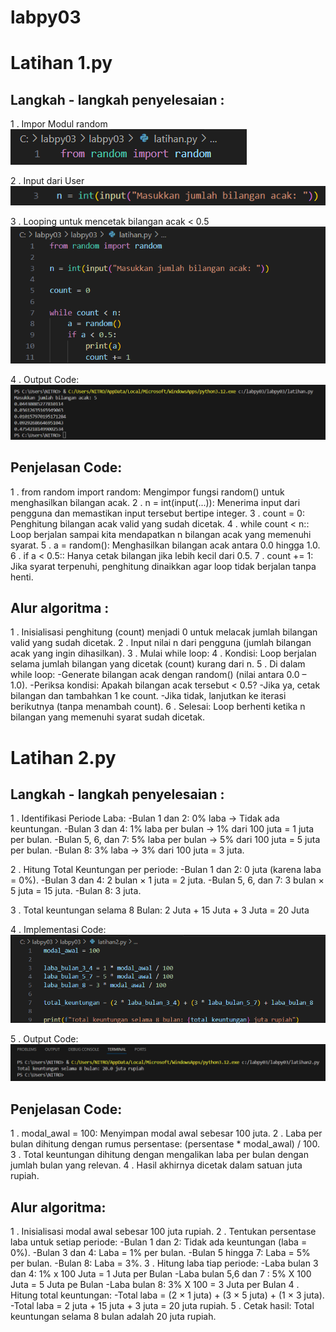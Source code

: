 # labpy03

# Latihan 1.py 
  
## Langkah - langkah penyelesaian :
  1 . Impor Modul random
      ![gambar](./gambar/gambar1.png)
 
  2 . Input dari User
      ![gambar](./gambar/gambar2.png)
  
  3 . Looping untuk mencetak bilangan acak  < 0.5
      ![gambar](./gambar/gambar3.png)
  
  4 . Output Code:
      ![gambar](./gambar/gambar4.png)

## Penjelasan Code: 
  1 . from random import random: Mengimpor fungsi random() untuk menghasilkan bilangan acak.
  2 . n = int(input(...)): Menerima input dari pengguna dan memastikan input tersebut bertipe integer.
  3 . count = 0: Penghitung bilangan acak valid yang sudah dicetak.
  4 . while count < n:: Loop berjalan sampai kita mendapatkan n bilangan acak yang memenuhi syarat.
  5 . a = random(): Menghasilkan bilangan acak antara 0.0 hingga 1.0.
  6 . if a < 0.5:: Hanya cetak bilangan jika lebih kecil dari 0.5.
  7 . count += 1: Jika syarat terpenuhi, penghitung dinaikkan agar loop tidak berjalan tanpa henti.

## Alur algoritma :
  1 . Inisialisasi penghitung (count) menjadi 0 untuk melacak jumlah bilangan valid yang sudah dicetak.
  2 . Input nilai n dari pengguna (jumlah bilangan acak yang ingin dihasilkan).
  3 . Mulai while loop:
  4 . Kondisi: Loop berjalan selama jumlah bilangan yang dicetak (count) kurang dari n.
  5 . Di dalam while loop:
      -Generate bilangan acak dengan random() (nilai antara 0.0 – 1.0).
      -Periksa kondisi: Apakah bilangan acak tersebut < 0.5?
      -Jika ya, cetak bilangan dan tambahkan 1 ke count.
      -Jika tidak, lanjutkan ke iterasi berikutnya (tanpa menambah count).
  6 . Selesai: Loop berhenti ketika n bilangan yang memenuhi syarat sudah dicetak.


# Latihan 2.py

## Langkah - langkah penyelesaian :
  1 . Identifikasi Periode Laba:
        -Bulan 1 dan 2: 0% laba → Tidak ada keuntungan.
        -Bulan 3 dan 4: 1% laba per bulan → 1% dari 100 juta = 1 juta per bulan.
        -Bulan 5, 6, dan 7: 5% laba per bulan → 5% dari 100 juta = 5 juta per bulan.
        -Bulan 8: 3% laba → 3% dari 100 juta = 3 juta.
    
  2 . Hitung Total Keuntungan per periode:
        -Bulan 1 dan 2: 0 juta (karena laba = 0%).
        -Bulan 3 dan 4: 2 bulan × 1 juta = 2 juta.
        -Bulan 5, 6, dan 7: 3 bulan × 5 juta = 15 juta.
        -Bulan 8: 3 juta.

  3 . Total keuntungan selama 8 Bulan:
        2 Juta + 15 Juta + 3 Juta = 20 Juta
 
  4 . Implementasi Code: 
      ![gambar](./gambar/gambar5.png)

  5 . Output Code:
      ![gambar](./gambar/gambar6.png)

## Penjelasan Code:
  1 . modal_awal = 100: Menyimpan modal awal sebesar 100 juta.
  2 . Laba per bulan dihitung dengan rumus persentase: (persentase * modal_awal) / 100.
  3 . Total keuntungan dihitung dengan mengalikan laba per bulan dengan jumlah bulan yang relevan.
  4 . Hasil akhirnya dicetak dalam satuan juta rupiah.

## Alur algoritma:
  1 . Inisialisasi modal awal sebesar 100 juta rupiah.
  2 . Tentukan persentase laba untuk setiap periode:
        -Bulan 1 dan 2: Tidak ada keuntungan (laba = 0%).
        -Bulan 3 dan 4: Laba = 1% per bulan.
        -Bulan 5 hingga 7: Laba = 5% per bulan.
        -Bulan 8: Laba = 3%.
  3 . Hitung laba tiap periode:
        -Laba bulan 3 dan 4: 1% x 100 Juta = 1 Juta per Bulan 
        -Laba bulan 5,6 dan 7 : 5% X 100 Juta = 5 Juta pe Bulan
        -Laba bulan 8: 3% X 100 = 3 Juta per Bulan 
  4  . Hitung total keuntungan:
        -Total laba = (2 × 1 juta) + (3 × 5 juta) + (1 × 3 juta).
        -Total laba = 2 juta + 15 juta + 3 juta = 20 juta rupiah.
  5  . Cetak hasil: Total keuntungan selama 8 bulan adalah 20 juta rupiah.
  
      